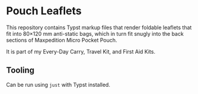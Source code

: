 # Pouch Leaflets

This repository contains Typst markup files that render
foldable leaflets that fit into 80×120 mm anti-static bags,
which in turn fit snugly into the back sections of Maxpedition Micro Pocket Pouch.

It is part of my Every-Day Carry, Travel Kit, and First Aid Kits.

## Tooling

Can be run using `just` with Typst installed.
